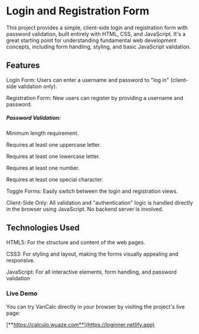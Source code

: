 # Login and Registration Form
This project provides a simple, client-side login and registration form with password validation, built entirely with HTML, CSS, and JavaScript. It's a great starting point for understanding fundamental web development concepts, including form handling, styling, and basic JavaScript validation.

## Features
Login Form: Users can enter a username and password to "log in" (client-side validation only).

Registration Form: New users can register by providing a username and password.

##### Password Validation:

Minimum length requirement.

Requires at least one uppercase letter.

Requires at least one lowercase letter.

Requires at least one number.

Requires at least one special character.

Toggle Forms: Easily switch between the login and registration views.

Client-Side Only: All validation and "authentication" logic is handled directly in the browser using JavaScript. No backend server is involved.

## Technologies Used
HTML5: For the structure and content of the web pages.

CSS3: For styling and layout, making the forms visually appealing and responsive.

JavaScript: For all interactive elements, form handling, and password validation

### Live Demo

You can try VanCalc directly in your browser by visiting the project's live page:

[**https://calculo.wuaze.com**](https://loginner.netlify.app)
